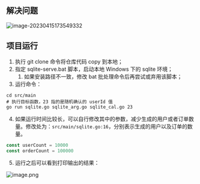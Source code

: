## 解决问题

![image-20230415173549332](https://cdn.staticaly.com/gh/RealBeBetter/image@master/img/202304151736137.png)

## 项目运行

1. 执行 git clone 命令将仓库代码 copy 到本地；
2. 指定 sqlite-serve.bat 脚本，启动本地 Windows 下的 sqlite 环境；
    1. 如果安装路径不一致，修改 bat 批处理命令后再尝试或弃用该脚本；
3. 运行命令：

```shell
cd src/main
# 执行目标函数，23 指的是随机确认的 userId 值
go run sqlite.go sqlite_arg.go sqlite_cal.go 23
```

4. 如果运行时间比较长，可以自行修改其中的参数，减少生成的用户或者订单数量。修改处为：`src/main/sqlite.go:16`，分别表示生成的用户以及订单的数量。

```go
const userCount = 10000
const orderCount = 100000
```

5. 运行之后可以看到打印输出的结果：

![image.png](https://cdn.staticaly.com/gh/RealBeBetter/image@master/img/202304151736401.png)
